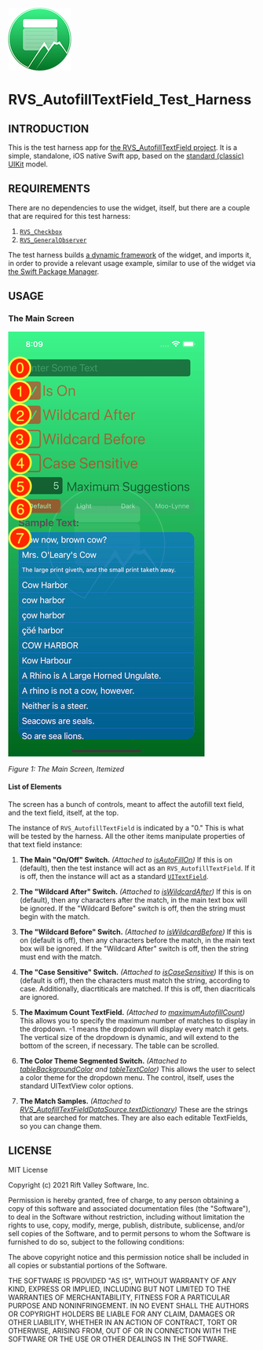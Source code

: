 ![Icon](../../../img/icon.png)

# RVS_AutofillTextField_Test_Harness

## INTRODUCTION

This is the test harness app for [the RVS_AutofillTextField project](https://github.com/RiftValleySoftware/RVS_AutofillTextField/). It is a simple, standalone, iOS native Swift app, based on the [standard (classic) UIKit](https://developer.apple.com/documentation/uikit) model.

## REQUIREMENTS

There are no dependencies to use the widget, itself, but there are a couple that are required for this test harness:

1. [`RVS_Checkbox`](https://github.com/RiftValleySoftware/RVS_Checkbox)
2. [`RVS_GeneralObserver`](https://github.com/RiftValleySoftware/RVS_GeneralObserver)

The test harness builds [a dynamic framework](https://developer.apple.com/library/archive/documentation/DeveloperTools/Conceptual/DynamicLibraries/100-Articles/OverviewOfDynamicLibraries.html) of the widget, and imports it, in order to provide a relevant usage example, similar to use of the widget via [the Swift Package Manager](https://swift.org/package-manager/).

## USAGE

### The Main Screen

![The Main Screen, Itemized](../../../img/TH-Figure-01.png)

*Figure 1: The Main Screen, Itemized*

#### List of Elements

The screen has a bunch of controls, meant to affect the autofill text field, and the text field, itself, at the top.

The instance of `RVS_AutofillTextField` is indicated by a "0." This is what will be tested by the harness. All the other items manipulate properties of that text field instance:

1. **The Main "On/Off" Switch.** *(Attached to [isAutoFillOn](https://riftvalleysoftware.github.io/RVS_AutofillTextField/Classes/RVS_AutofillTextField.html#/c:@M@RVS_AutofillTextField@objc\(cs\)RVS_AutofillTextField\(py\)isAutoFillOn))*
    If this is on (default), then the test instance will act as an `RVS_AutofillTextField`. If it is off, then the instance will act as a standard [`UITextField`](https://developer.apple.com/documentation/uikit/uitextfield).

2. **The "Wildcard After" Switch.** *(Attached to [isWildcardAfter](https://riftvalleysoftware.github.io/RVS_AutofillTextField/Classes/RVS_AutofillTextField.html#/c:@M@RVS_AutofillTextField@objc\(cs\)RVS_AutofillTextField\(py\)isWildcardAfter))*
    If this is on (default), then any characters after the match, in the main text box will be ignored. If the "Wildcard Before" switch is off, then the string must begin with the match.

3. **The "Wildcard Before" Switch.** *(Attached to [isWildcardBefore](https://riftvalleysoftware.github.io/RVS_AutofillTextField/Classes/RVS_AutofillTextField.html#/c:@M@RVS_AutofillTextField@objc\(cs\)RVS_AutofillTextField\(py\)isWildcardBefore))*
    If this is on (default is off), then any characters before the match, in the main text box will be ignored. If the "Wildcard After" switch is off, then the string must end with the match.

4. **The "Case Sensitive" Switch.** *(Attached to [isCaseSensitive](https://riftvalleysoftware.github.io/RVS_AutofillTextField/Classes/RVS_AutofillTextField.html#/c:@M@RVS_AutofillTextField@objc\(cs\)RVS_AutofillTextField\(py\)isCaseSensitive))*
    If this is on (default is off), then the characters must match the string, according to case. Additionally, diacrtiticals are matched. If this is off, then diacriticals are ignored.

5. **The Maximum Count TextField.** *(Attached to [maximumAutofillCount](https://riftvalleysoftware.github.io/RVS_AutofillTextField/Classes/RVS_AutofillTextField.html#/c:@M@RVS_AutofillTextField@objc\(cs\)RVS_AutofillTextField\(py\)maximumAutofillCount))*
    This allows you to specify the maximum number of matches to display in the dropdown. -1 means the dropdown will display every match it gets. The vertical size of the dropdown is dynamic, and will extend to the bottom of the screen, if necessary. The table can be scrolled.

6. **The Color Theme Segmented Switch.** *(Attached to [tableBackgroundColor](https://riftvalleysoftware.github.io/RVS_AutofillTextField/Classes/RVS_AutofillTextField.html#/c:@M@RVS_AutofillTextField@objc\(cs\)RVS_AutofillTextField\(py\)tableBackgroundColor) and [tableTextColor](https://riftvalleysoftware.github.io/RVS_AutofillTextField/Classes/RVS_AutofillTextField.html#/c:@M@RVS_AutofillTextField@objc\(cs\)RVS_AutofillTextField\(py\)tableTextColor))*
    This allows the user to select a color theme for the dropdown menu. The control, itself, uses the standard UITextView color options.

7. **The Match Samples.** *(Attached to [RVS_AutofillTextFieldDataSource.textDictionary](https://riftvalleysoftware.github.io/RVS_AutofillTextField/Protocols/RVS_AutofillTextFieldDataSource.html#/s:21RVS_AutofillTextField0a1_bcD10DataSourceP14textDictionarySayAA0a1_bcdeF4TypeCGvp))*
    These are the strings that are searched for matches. They are also each editable TextFields, so you can change them.

## LICENSE

MIT License

Copyright (c) 2021 Rift Valley Software, Inc.

Permission is hereby granted, free of charge, to any person obtaining a copy
of this software and associated documentation files (the "Software"), to deal
in the Software without restriction, including without limitation the rights
to use, copy, modify, merge, publish, distribute, sublicense, and/or sell
copies of the Software, and to permit persons to whom the Software is
furnished to do so, subject to the following conditions:

The above copyright notice and this permission notice shall be included in all
copies or substantial portions of the Software.

THE SOFTWARE IS PROVIDED "AS IS", WITHOUT WARRANTY OF ANY KIND, EXPRESS OR
IMPLIED, INCLUDING BUT NOT LIMITED TO THE WARRANTIES OF MERCHANTABILITY,
FITNESS FOR A PARTICULAR PURPOSE AND NONINFRINGEMENT. IN NO EVENT SHALL THE
AUTHORS OR COPYRIGHT HOLDERS BE LIABLE FOR ANY CLAIM, DAMAGES OR OTHER
LIABILITY, WHETHER IN AN ACTION OF CONTRACT, TORT OR OTHERWISE, ARISING FROM,
OUT OF OR IN CONNECTION WITH THE SOFTWARE OR THE USE OR OTHER DEALINGS IN THE
SOFTWARE.
